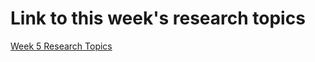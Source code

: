 # Link to this week's research topics

[Week 5 Research
Topics](https://github.com/foundersandcoders/master-reference/blob/master/coursebook/week-5/research-afternoon.md)
